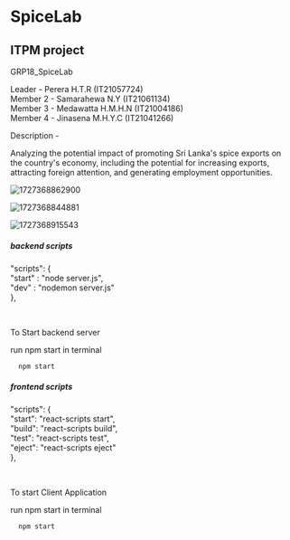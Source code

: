 # SpiceLab
<h2>ITPM project</h2>
GRP18_SpiceLab

Leader - Perera H.T.R (IT21057724)<br>
Member 2 - Samarahewa N.Y (IT21061134)<br>
Member 3 - Medawatta H.M.H.N (IT21004186)<br>
Member 4 - Jinasena M.H.Y.C (IT21041266)<br>

Description - <p>Analyzing the potential impact of promoting Sri Lanka's spice exports on the country's economy, including the potential for increasing
exports, attracting foreign attention, and generating employment opportunities.</p>

![1727368862900](https://github.com/user-attachments/assets/c5abe5cf-4dac-4980-9c43-2c92da2b4b32)

![1727368844881](https://github.com/user-attachments/assets/10cd1930-f3c1-4d52-a3e1-f5362abb0b87)

![1727368915543](https://github.com/user-attachments/assets/432f619f-179c-4b09-8cc2-46ed00c67d10)



















<h5>backend scripts</h5>
<p>"scripts": {<br>
    "start" : "node server.js",<br>
    "dev" : "nodemon server.js"<br>
  },</p><br>
  
  <p>To Start backend server</p>
   run npm start in terminal
   
  ```
    npm start
  ```
  
  <h5>frontend scripts</h5>
  <p>"scripts": {<br>
    "start": "react-scripts start",<br>
    "build": "react-scripts build",<br>
    "test": "react-scripts test",<br>
    "eject": "react-scripts eject"<br>
  },</p><br>
  
  <p>To start Client Application</p>
  run npm start in terminal
  
  
  ```
    npm start
  ```

